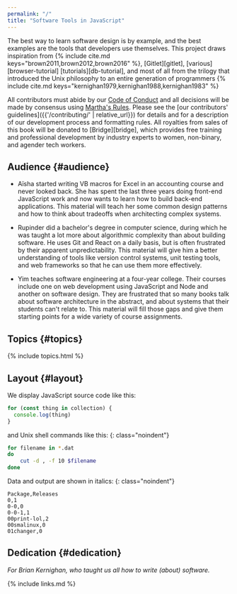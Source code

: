 ```yaml
---
permalink: "/"
title: "Software Tools in JavaScript"
---
```


The best way to learn software design is by example,
and the best examples are the tools that developers use themselves.
This project draws inspiration from
{% include cite.md keys="brown2011,brown2012,brown2016" %},
[Gitlet][gitlet],
[various][browser-tutorial] [tutorials][db-tutorial],
and most of all from
the trilogy that introduced the Unix philosophy to an entire generation of programmers
{% include cite.md keys="kernighan1979,kernighan1988,kernighan1983" %}

All contributors must abide by our [Code of Conduct](./conduct/)
and all decisions will be made by consensus using [Martha's Rules](./contributing/).
Please see the [our contributors' guidelines]({{'/contributing/' | relative_url}}) for details
and for a description of our development process and formatting rules.
All royalties from sales of this book will be donated to [Bridge][bridge],
which provides free training and professional development by industry experts
to women, non-binary, and agender tech workers.

## Audience {#audience}

-   Aïsha started writing VB macros for Excel in an accounting course and never looked back.
    She has spent the last three years doing front-end JavaScript work
    and now wants to learn how to build back-end applications.
    This material will teach her some common design patterns
    and how to think about tradeoffs when architecting complex systems.

-   Rupinder did a bachelor's degree in computer science,
    during which he was taught a lot more about algorithmic complexity than about building software.
    He uses Git and React on a daily basis,
    but is often frustrated by their apparent unpredictability.
    This material will give him a better understanding of tools like version control systems,
    unit testing tools,
    and web frameworks
    so that he can use them more effectively.

-   Yim teaches software engineering at a four-year college.
    Their courses include one on web development using JavaScript and Node
    and another on software design.
    They are frustrated that so many books talk about software architecture in the abstract,
    and about systems that their students can't relate to.
    This material will fill those gaps
    and give them starting points for a wide variety of course assignments.

## Topics {#topics}

{% include topics.html %}

## Layout {#layout}

We display JavaScript source code like this:

```js
for (const thing in collection) {
  console.log(thing)
}
```

and Unix shell commands like this:
{: class="noindent"}

```sh
for filename in *.dat
do
    cut -d , -f 10 $filename
done
```

Data and output are shown in italics:
{: class="noindent"}

```text
Package,Releases
0,1
0-0,0
0-0-1,1
00print-lol,2
00smalinux,0
01changer,0
```

## Dedication {#dedication}

*For Brian Kernighan, who taught us all how to write (about) software.*

{% include links.md %}
